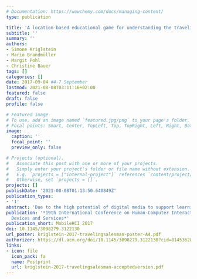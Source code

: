```yaml
---
# Documentation: https://wowchemy.com/docs/managing-content/
type: publication

title: 'A location-based educational game for understanding the traveling salesman problem: a case study'
subtitle: ''
summary: ''
authors:
- Simone Kriglstein
- Mario Brandmüller
- Margit Pohl
- Christine Bauer
tags: []
categories: []
date: 2017-09-04 #4-7 September
lastmod: 2021-08-08T03:11:16+02:00
featured: false
draft: false
profile: false

# Featured image
# To use, add an image named `featured.jpg/png` to your page's folder.
# Focal points: Smart, Center, TopLeft, Top, TopRight, Left, Right, BottomLeft, Bottom, BottomRight.
image:
  caption: ''
  focal_point: ''
  preview_only: false

# Projects (optional).
#   Associate this post with one or more of your projects.
#   Simply enter your project's folder or file name without extension.
#   E.g. `projects = ["internal-project"]` references `content/project/deep-learning/index.md`.
#   Otherwise, set `projects = []`.
projects: []
publishDate: '2021-08-08T01:13:50.640849Z'
publication_types:
- '1'
abstract: 'Due to the high potential of digital media to support learning processes and outcomes, educational games have gained wide acceptance over the years. The combination of mobile devices with location-based technologies offers new options and possibilities for the development of educational games in consideration of learners’ environment with the positive side effect to promote learner’s physical activities. This paper introduces a mobile educational game for promoting a better understanding of concepts related to route problems and route optimization on the basis of real world examples in a playful manner. The game combines problem-solving tasks with a quiz to teach concepts related to the Traveling Salesman Problem (TSP) by using the Global Positioning System (GPS) technology.'
publication: '*19th International Conference on Human-Computer Interaction with Mobile
  Devices and Services*'
publication_short: MobileHCI 2017
doi: 10.1145/3098279.3122130
url_poster: kriglstein-2017-travelingsalesman-poster-A4.pdf
authorizer: https://dl.acm.org/doi/10.1145/3098279.3122130?cid=81453628934
links: 
- icon: file
  icon_pack: fa
  name: Postprint
  url: kriglstein-2017-travelingsalesman-acceptedversion.pdf
---
```

